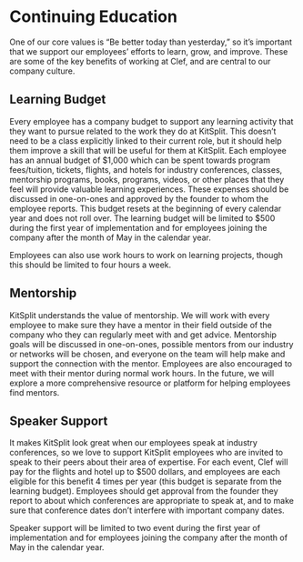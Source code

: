 # Continuing Education

One of our core values is “Be better today than yesterday,” so it’s important that we support our employees’ efforts to learn, grow, and improve. These are some of the key benefits of working at Clef, and are central to our company culture.

## Learning Budget

Every employee has a company budget to support any learning activity that they want to pursue related to the work they do at KitSplit. This doesn’t need to be a class explicitly linked to their current role, but it should help them improve a skill that will be useful for them at KitSplit. Each employee has an annual budget of $1,000 which can be spent towards program fees/tuition, tickets, flights, and hotels for industry conferences, classes, mentorship programs, books, programs, videos, or other places that they feel will provide valuable learning experiences. These expenses should be discussed in one-on-ones and approved by the founder to whom the employee reports. This budget resets at the beginning of every calendar year and does not roll over.  The learning budget will be limited to $500 during the first year of implementation and for employees joining the company after the month of May in the calendar year.

Employees can also use work hours to work on learning projects, though this should be limited to four hours a week.

## Mentorship

KitSplit understands the value of mentorship.  We will work with every employee to make sure they have a mentor in their field outside of the company who they can regularly meet with and get advice. Mentorship goals will be discussed in one-on-ones, possible mentors from our industry or networks will be chosen, and everyone on the team will help make and support the connection with the mentor. Employees are also encouraged to meet with their mentor during normal work hours. In the future, we will explore a more comprehensive resource or platform for helping employees find mentors.

## Speaker Support

It makes KitSplit look great when our employees speak at industry conferences, so we love to support KitSplit employees who are invited to speak to their peers about their area of expertise. For each event, Clef will pay for the flights and hotel up to $500 dollars, and employees are each eligible for this benefit 4 times per year (this budget is separate from the learning budget). Employees should get approval from the founder they report to about which conferences are appropriate to speak at, and to make sure that conference dates don’t interfere with important company dates.

Speaker support will be limited to two event during the first year of implementation and for employees joining the company after the month of May in the calendar year.

